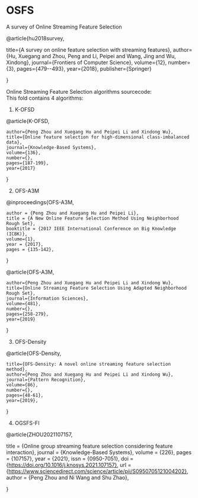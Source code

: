 # OSFS
A survey of Online Streaming Feature Selection 

@article{hu2018survey,

  title={A survey on online feature selection with streaming features},
  author={Hu, Xuegang and Zhou, Peng and Li, Peipei and Wang, Jing and Wu, Xindong},
  journal={Frontiers of Computer Science},
  volume={12},
  number={3},
  pages={479--493},
  year={2018},
  publisher={Springer}
  
}

Online Streaming Feature Selection algorithms sourcecode:    
This fold contains 4 algorithms:

1) K-OFSD

@article{K-OFSD,

    author={Peng Zhou and Xuegang Hu and Peipei Li and Xindong Wu},   
    title={Online feature selection for high-dimensional class-imbalanced data},   
    journal={Knowledge-Based Systems},    
    volume={136},   
    number={},    
    pages={187-199},    
    year={2017}
    
}

2) OFS-A3M

@inproceedings{OFS-A3M,

    author = {Peng Zhou and Xuegang Hu and Peipei Li},  
    title = {A New Online Feature Selection Method Using Neighborhood Rough Set},    
    booktitle = {2017 IEEE International Conference on Big Knowledge (ICBK)},    
    volume={1},
    year = {2017},
    pages = {135-142},
    
} 

@article{OFS-A3M,

    author={Peng Zhou and Xuegang Hu and Peipei Li and Xindong Wu},
    title={Online Streaming Feature Selection Using Adapted Neighborhood Rough Set},
    journal={Information Sciences},
    volume={481},
    number={},
    pages={258-279},
    year={2019}
    
}

3) OFS-Density

@article{OFS-Density,  

    title={OFS-Density: A novel online streaming feature selection method},
    author={Peng Zhou and Xuegang Hu and Peipei Li and Xindong Wu},
    journal={Pattern Recognition},
    volume={86},
    number={},
    pages={48-61},
    year={2019},

}

4) OGSFS-FI

@article{ZHOU2021107157,

title = {Online group streaming feature selection considering feature interaction},
journal = {Knowledge-Based Systems},
volume = {226},
pages = {107157},
year = {2021},
issn = {0950-7051},
doi = {https://doi.org/10.1016/j.knosys.2021.107157},
url = {https://www.sciencedirect.com/science/article/pii/S0950705121004202},
author = {Peng Zhou and Ni Wang and Shu Zhao},

}
